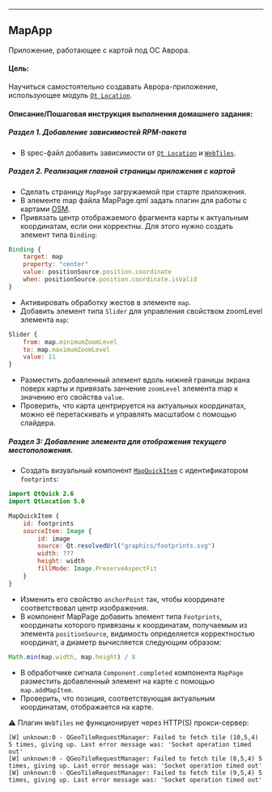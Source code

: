---

## MapApp

Приложение, работающее с картой под ОС Аврора.

#### Цель:

Научиться самостоятельно создавать Аврора-приложение, использующее модуль [`Qt
Location`](https://doc.qt.io/archives/qt-5.6/qtlocation-index.html).

#### Описание/Пошаговая инструкция выполнения домашнего задания:

##### Раздел 1. Добавление зависимостей RPM-пакета
- В spec-файл добавить зависимости от [`Qt
Location`](https://doc.qt.io/archives/qt-5.6/qtlocation-index.html) и
[`WebTiles`](https://developer.auroraos.ru/doc/5.0.0/software_development/guides/webtiles).

##### Раздел 2. Реализация главной страницы приложения с картой

- Сделать страницу `MapPage` загружаемой при старте приложения.
- В элементе map файла MapPage.qml задать плагин для работы с картами
  [OSM](https://wiki.openstreetmap.org/wiki/Tiles).
- Привязать центр отображаемого фрагмента карты к актуальным координатам, если
  они корректны. Для этого нужно создать элемент типа `Binding`:
```qml
Binding {
    target: map
    property: "center"
    value: positionSource.position.coordinate
    when: positionSource.position.coordinate.isValid
}
```
- Активировать обработку жестов в элементе `map`.
- Добавить элемент типа `Slider` для управления свойством zoomLevel элемента `map`:
```qml
Slider {
    from: map.minimumZoomLevel
    to: map.maximumZoomLevel
    value: 11
}
```
- Разместить добавленный элемент вдоль нижней границы экрана поверх карты и
  привязать занчение `zoomLevel` элемента map к значению его свойства `value`.
- Проверить, что карта центрируется на актуальных координатах, можно её
  перетаскивать и управлять масштабом с помощью слайдера.

##### Раздел 3: Добавление элемента для отображения текущего местоположения.

- Cоздать визуальный компонент
[`MapQuickItem`](https://doc.qt.io/archives/qt-5.6/qml-qtlocation-mapquickitem.html)
c идентификатором `footprints`:
```qml
import QtQuick 2.6
import QtLocation 5.0

MapQuickItem {
    id: footprints
    sourceItem: Image {
        id: image
        source: Qt.resolvedUrl("graphics/footprints.svg")
        width: ???
        height: width
        fillMode: Image.PreserveAspectFit
    }
}
```
- Изменить его свойство `anchorPoint` так, чтобы координате соответствовал центр
  изображения.
- В компонент MapPage добавить элемент типа `Footprints`, координаты которого
  привязаны к координатам, получаемым из элемента `positionSource`, видимость
  определяется корректностью координат, а диаметр вычисляется следующим образом:
```js
Math.min(map.width, map.height) / 8
```
- В обработчике сигнала `Component.completed` компонента `MapPage` разместить
  добавленный элемент на карте с помощью `map.addMapItem`. 
- Проверить, что позиция, соответствующая актуальным координатам, отображается
  на карте.

⚠️ Плагин `WebTiles` не функционирует через HTTP(S) прокси-сервер:
```
[W] unknown:0 - QGeoTileRequestManager: Failed to fetch tile (10,5,4) 5 times, giving up. Last error message was: 'Socket operation timed out'
[W] unknown:0 - QGeoTileRequestManager: Failed to fetch tile (8,5,4) 5 times, giving up. Last error message was: 'Socket operation timed out'
[W] unknown:0 - QGeoTileRequestManager: Failed to fetch tile (9,5,4) 5 times, giving up. Last error message was: 'Socket operation timed out'
```
